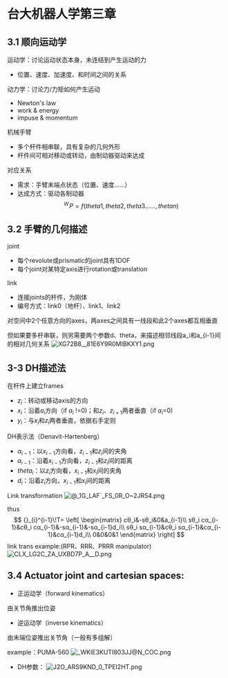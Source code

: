 # 台大机器人学第三章
## 3.1 顺向运动学
运动学：讨论运动状态本身，未连结到产生运动的力
- 位置、速度、加速度、和时间之间的关系

动力学：讨论力/力矩如何产生运动
- Newton's law
- work & energy
- impuse & momentum

机械手臂
- 多个杆件相串联，具有复杂的几何外形
- 杆件间可相对移动或转动，由制动器驱动来达成

对应关系
- 需求：手臂末端点状态（位置、速度……）
- 达成方式：驱动各制动器
$$ {}^W\!P =f(theta1,theta2,theta3……,thetan)$$
## 3.2 手臂的几何描述
joint
- 每个revolute或prismatic的joint具有1DOF
- 每个joint对某特定axis进行rotation或translation

link
- 连接joints的杆件，为刚体
- 编号方式：link0（地杆）、link1、link2

对空间中2个任意方向的axes，两axes之间具有一线段和此2个axes都互相垂直

但如果要多杆串联，则另需要两个参数d、theta，来描述相邻线段a_i和a_{i-1}间的相对几何关系
![XG72B8__81E6Y9R0MIBKXY1.png](https://s2.loli.net/2022/03/26/9FaJev8iPGdKTcO.png)
## 3-3 DH描述法
在杆件上建立frames
- $z_i$：转动或移动axis的方向
- $x_i$：沿着$a_i$方向（if $a_i$ !=0)；和$z_i$、$z_{i+1}$两者垂直（if $a_i$=0)
- $y_i$：与$x_i$和$z_i$两者垂直，依据右手定则

DH表示法（Denavit-Hartenberg）
- $α_{i-1}$：以$x_{i-1}$方向看，$z_{i-1}$和$z_i$间的夹角
- $a_{i-1}$：沿着$x_{i-1}$方向看，$z_{i-1}$和$z_i$间的距离
- $theta_i$：以$z_i$方向看，$x_{i-1}$和$x_i$间的夹角
- $d_i$：沿着$z_i$方向，$x_{i-1}$和$x_i$间的距离

Link transformation
![@_1G_LAF`_FS_0R_O~2JR54.png](https://s2.loli.net/2022/03/26/GDqZRLzIbUWi4XO.png)

thus
$$ {}_{i}^{i-1}\!T=
\left[
\begin{matrix}
cθ_i&-sθ_i&0&a_{i-1}\\
sθ_i cα_{i-1}&cθ_i cα_{i-1}&-sα_{i-1}&-sα_{i-1}d_i\\
sθ_i sα_{i-1}&cθ_i sα_{i-1}&cα_{i-1}&cα_{i-1}d_i\\
0&0&0&1
\end{matrix}
\right]
$$
link trans example:(RPR、RRR、PRRR manipulator)
![CLX_LG2C_ZA_UXBD7P_A__D.png](https://s2.loli.net/2022/03/26/Tt8UVDZCRpN2bLg.png)

## 3.4 Actuator joint and cartesian spaces:
- 正运动学（forward kinematics）

由关节角推出位姿
- 逆运动学（inverse kinematics）

由末端位姿推出关节角（一般有多组解）

example：PUMA-560
![_`WKI`E3KUTI803JJ@N_COC.png](https://s2.loli.net/2022/03/26/fnl1Pba2sLOyMZI.png)

- DH参数：
![J`2O_ARS9KND`_0_TPEI2HT.png](https://s2.loli.net/2022/03/26/98GFQzxydt2obcS.png)
